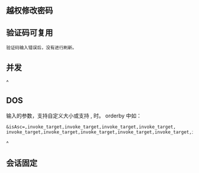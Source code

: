 ## **越权修改密码**

## **验证码可复用**
```
验证码输入错误后，没有进行刷新。
```


## **并发**



^
## **DOS**
输入的参数，支持自定义大小或支持 , 时。
orderby 中如：
```
&isAsc=,invoke_target,invoke_target,invoke_target,invoke_target,
invoke_target,invoke_target,invoke_target,invoke_target,invoke_target,invoke_target,invoke_tarlget,invoke_target...
```


^
## **会话固定**